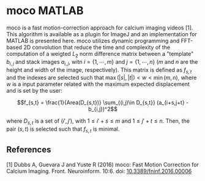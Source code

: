# moco MATLAB

moco is a fast motion-correction approach for calcium imaging videos [1]. This algorithm is available as a plugin for ImageJ and an implementation for MATLAB is presented here. moco utilizes dynamic programming and FFT-based 2D convolution that reduce the time and complexity of the computation of a weigted $L_2$ norm difference matrix between a "template" $b_{i,j}$ and stack images $a_{i,j}$, witn $i = \{1,\cdots,m\}$ and $j = \{1,\cdots,n\}$ ($m$ and $n$ are the height and width of the image, respectively). This matrix is defined as $f_{s,t}$ and the indexes are selected such that $\max(|s|,|t|) < w < \min(m,n),$ where $w$ is a input parameter related with the maximum expected displacement and is set by the user:

$$f_{s,t} = \frac{1}{Area(D_{s,t})} \sum_{(i,j)\in D_{s,t}} (a_{i+s,j+t} - b_{i,j})^2$$

where $D_{s,t}$ is a set of $(i',j')$, with $1\leq i'+s \leq m$ and $1\leq j'+t \leq n$. Then, the pair $(s,t)$ is selected such that $f_{s,t}$ is minimal.

## References

[1] Dubbs A, Guevara J and Yuste R (2016) moco: Fast Motion Correction for Calcium Imaging. Front. Neuroinform. 10:6. doi: [10.3389/fninf.2016.00006](https://doi.org/10.3389/fninf.2016.00006)
